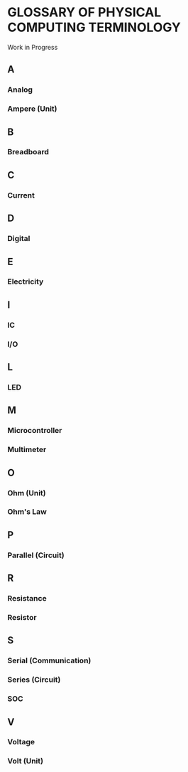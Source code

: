 # GLOSSARY OF PHYSICAL COMPUTING TERMINOLOGY
Work in Progress

## A
### Analog
### Ampere (Unit)

## B
### Breadboard

## C
### Current

## D
### Digital

## E
### Electricity

## I
### IC
### I/O

## L
### LED

## M
### Microcontroller
### Multimeter

## O 
### Ohm (Unit)
### Ohm's Law

## P
### Parallel (Circuit)

## R
### Resistance
### Resistor

## S
### Serial (Communication)
### Series (Circuit)
### SOC

## V
### Voltage
### Volt (Unit)
